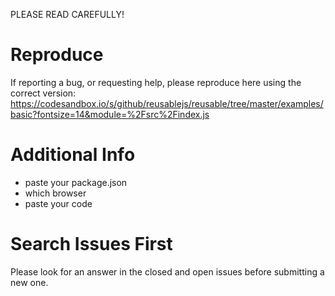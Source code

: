 PLEASE READ CAREFULLY!

# Reproduce
If reporting a bug, or requesting help, please reproduce here using the correct version:
https://codesandbox.io/s/github/reusablejs/reusable/tree/master/examples/basic?fontsize=14&module=%2Fsrc%2Findex.js

# Additional Info
- paste your package.json
- which browser
- paste your code

# Search Issues First
Please look for an answer in the closed and open issues before submitting a new one.
